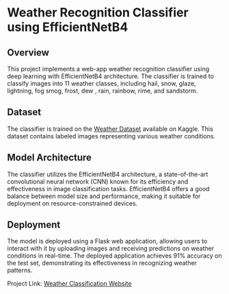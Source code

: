 # Weather Recognition Classifier using EfficientNetB4

## Overview
This project implements a web-app weather recognition classifier using deep learning with EfficientNetB4 architecture. The classifier is trained to classify images into 11 weather classes, including hail, snow, glaze, lightning, fog smog, frost, dew , rain, rainbow, rime, and sandstorm.

## Dataset
The classifier is trained on the [Weather Dataset](https://www.kaggle.com/datasets/jehanbhathena/weather-dataset) available on Kaggle. This dataset contains labeled images representing various weather conditions.

## Model Architecture
The classifier utilizes the EfficientNetB4 architecture, a state-of-the-art convolutional neural network (CNN) known for its efficiency and effectiveness in image classification tasks. EfficientNetB4 offers a good balance between model size and performance, making it suitable for deployment on resource-constrained devices.

## Deployment
The model is deployed using a Flask web application, allowing users to interact with it by uploading images and receiving predictions on weather conditions in real-time. The deployed application achieves 91% accuracy on the test set, demonstrating its effectiveness in recognizing weather patterns.

Project Link: [Weather Classification Website](https://weather-classification-2.onrender.com/)
